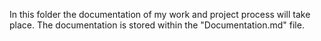 In this folder the documentation of my work and project process will take place. The documentation is stored within the "Documentation.md" file.
